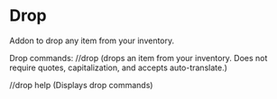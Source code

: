 # Drop

Addon to drop any item from your inventory.

Drop commands:
//drop <item> (drops an item from your inventory. Does not require quotes, capitalization, and accepts auto-translate.)

//drop help (Displays drop commands)

